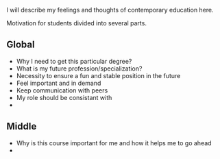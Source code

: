 I will describe my feelings and thoughts of contemporary education here.

Motivation for students divided into several parts. 
## Global 
- Why I need to get this particular degree?
- What is my future profession/specialization?
- Necessity to ensure a fun and stable position in the future
- Feel important and in demand
- Keep communication with peers
- My role should be consistant with
- 

## Middle
- Why is this course important for me and how it helps me to go ahead
- 